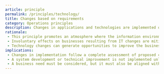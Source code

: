```yaml
---
article: principle
permalink: /principles/technology/
title: Changes based on requirements
category: Operations principles
description: Changes in applications and technologies are implemented only to meet business needs. 
rationale: 
 - This principle promotes an atmosphere where the information environment changes to reflect business needs, rather than changing the business to reflect IT changes. This ensures that the business operation is the basis for any change proposal.
 - Involuntary effects on businesses resulting from IT changes are mitigated.
 - Technology changes can generate opportunities to improve the business process and, subsequently, alter business needs.
implications:
 - Changes in implementation follow a complete assessment of proposed changes, based on the enterprise architecture.
 - A system development or technical improvement is not implemented unless there is a documented business need.
 - A business need must be considered, but it must also be aligned with other enterprise architecture principles. There must be a balance between business needs and IT operations.
---
```

